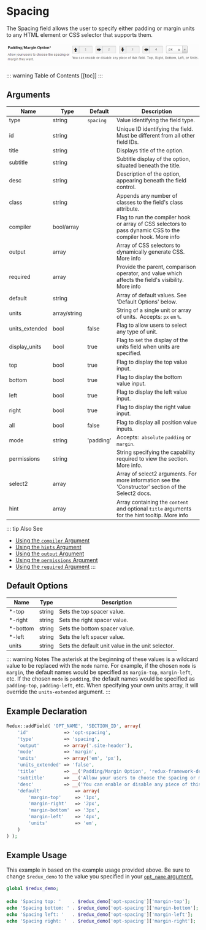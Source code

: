 # Spacing

The Spacing field allows the user to specify either padding or margin units to any HTML element or CSS selector that supports them.

<span style="display:block;text-align:center">![](./img/spacing.png)</span>

::: warning Table of Contents
[[toc]]
:::

## Arguments
|Name|Type|Default|Description|
|--- |--- |--- |--- |
|type|string|`spacing`|Value identifying the field type.|
|id|string||Unique ID identifying the field. Must be different from all other field IDs.|
|title|string||Displays title of the option.|
|subtitle|string||Subtitle display of the option, situated beneath the title.|
|desc|string||Description of the option, appearing beneath the field control.|
|class|string||Appends any number of classes to the field's class attribute.|
|compiler|bool/array||Flag to run the compiler hook or array of CSS selectors to pass dynamic CSS to the compiler hook.  More info|
|output|array||Array of CSS selectors to dynamically generate CSS.  More info|
|required|array||Provide the parent, comparison operator, and value which affects the field's visibility.  More info|
|default|string||Array of default values. See 'Default Options' below.|
|units|array/string||String of a single unit or array of units.  Accepts: `px` `em` `%`.|
|units_extended|bool|false|Flag to allow users to select any type of unit.|
|display_units|bool|true|Flag to set the display of the units field when units are specified.|
|top|bool|true|Flag to display the top value input.|
|bottom|bool|true|Flag to display the bottom value input.|
|left|bool|true|Flag to display the left value input.|
|right|bool|true|Flag to display the right value input.|
|all|bool|false|Flag to display all position value inputs.|
|mode|string|'padding'|Accepts:  `absolute` `padding` or `margin`.|
|permissions|string||String specifying the capability required to view the section.   More info.|
|select2|array||Array of select2 arguments.  For more information see the 'Constructor' section of the Select2 docs.|
|hint|array||Array containing the `content` and optional `title` arguments for the hint tooltip.  More info|

::: tip Also See
- [Using the `compiler` Argument](../configuration/argument-compiler.md)
- [Using the `hints` Argument](../configuration/argument-hints.md)
- [Using the `output` Argument](../guide/the-output-argument.md)
- [Using the `permissions` Argument](../configuration/argument-permissions.md)
- [Using the `required` Argument](../configuration/argument-required.md)
:::

## Default Options
|Name|Type|Description|
|--- |--- |--- |
|*-top|string|Sets the top spacer value.|
|*-right|string|Sets the right spacer value.|
|*-bottom|string|Sets the bottom spacer value.|
|*-left|string|Sets the left spacer value.|
|units|string|Sets the default unit value in the unit selector.|

::: warning Notes
The asterisk at the beginning of these values is a wildcard value to be replaced with the `mode` name. For example, if the chosen `mode` is `margin`, the default names would be specified as `margin-top`, `margin-left`, etc. If the chosen `mode` is `padding`, the default names would be specified as `padding-top`, `padding-left`, etc.
When specifying your own units array, it will override the `units-extended` argument.
:::

## Example Declaration
```php
Redux::addField( 'OPT_NAME', 'SECTION_ID', array(
    'id'             => 'opt-spacing',
    'type'           => 'spacing',
    'output'         => array('.site-header'),
    'mode'           => 'margin',
    'units'          => array('em', 'px'),
    'units_extended' => 'false',
    'title'          => __('Padding/Margin Option', 'redux-framework-demo'),
    'subtitle'       => __('Allow your users to choose the spacing or margin they want.', 'redux-framework-demo'),
    'desc'           => __('You can enable or disable any piece of this field. Top, Right, Bottom, Left, or Units.', 'redux-framework-demo'),
    'default'            => array(
        'margin-top'     => '1px', 
        'margin-right'   => '2px', 
        'margin-bottom'  => '3px', 
        'margin-left'    => '4px',
        'units'          => 'em', 
    )
) );
```

## Example Usage
This example in based on the example usage provided above. Be sure to change `$redux_demo` to the value you specified in your <a title="opt_name" href="/redux-framework/arguments/opt_name/">`opt_name` argument.</a>

```php
global $redux_demo;

echo 'Spacing top: '    . $redux_demo['opt-spacing']['margin-top'];
echo 'Spacing bottom: ' . $redux_demo['opt-spacing']['margin-bottom'];
echo 'Spacing left: '   . $redux_demo['opt-spacing']['margin-left'];
echo 'Spacing right: '  . $redux_demo['opt-spacing']['margin-right'];
```

